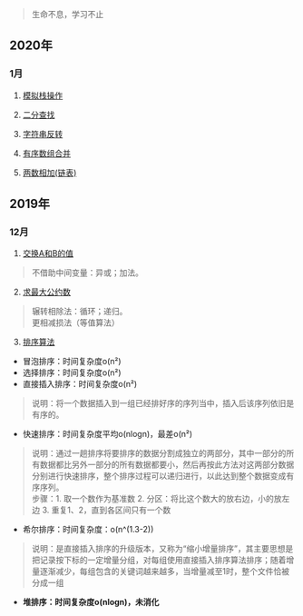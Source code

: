 > 生命不息，学习不止

## 2020年

### 1月 

1. [模拟栈操作](https://github.com/ConstantCody/algorithm_study/blob/master/algorithms/2020/01/StackSimulator.h)

2. [二分查找](https://github.com/ConstantCody/algorithm_study/blob/master/algorithms/2020/01/BinarySearch.h)

3. [字符串反转](https://github.com/ConstantCody/algorithm_study/blob/master/algorithms/2020/01/ReverseString.h)

4. [有序数组合并](https://github.com/ConstantCody/algorithm_study/blob/master/algorithms/2020/01/ArrayMergeArray.h)

5. [两数相加(链表)](https://github.com/ConstantCody/algorithm_study/blob/master/algorithms/2020/01/NumberCalculation.h)

## 2019年

### 12月

1. [交换A和B的值](https://github.com/ConstantCody/algorithm_study/blob/master/algorithms/2019.12/SwapNumber.h)
> 不借助中间变量：异或；加法。

2. [求最大公约数](https://github.com/ConstantCody/algorithm_study/blob/master/algorithms/2019.12/GreaterCommonDivisor.h)
> 辗转相除法：循环；递归。    
> 更相减损法（等值算法）

3. [排序算法](https://github.com/ConstantCody/algorithm_study/blob/master/algorithms/2019.12/SortNumber.h)
* 冒泡排序：时间复杂度o(n²)
* 选择排序：时间复杂度o(n²)
* 直接插入排序：时间复杂度o(n²)
> 说明：将一个数据插入到一组已经排好序的序列当中，插入后该序列依旧是有序的。
* 快速排序：时间复杂度平均o(nlogn)，最差o(n²)
> 说明：通过一趟排序将要排序的数据分割成独立的两部分，其中一部分的所有数据都比另外一部分的所有数据都要小，然后再按此方法对这两部分数据分别进行快速排序，整个排序过程可以递归进行，以此达到整个数据变成有序序列。    
> 步骤：1. 取一个数作为基准数 2. 分区：将比这个数大的放右边，小的放左边 3. 重复1、2，直到各区间只有一个数
* 希尔排序：时间复杂度：o(n^(1.3-2))
> 说明：是直接插入排序的升级版本，又称为“缩小增量排序”，其主要思想是把记录按下标的一定增量分组，对每组使用直接插入排序算法排序；随着增量逐渐减少，每组包含的关键词越来越多，当增量减至1时，整个文件恰被分成一组
* **堆排序：时间复杂度o(nlogn)，未消化**
